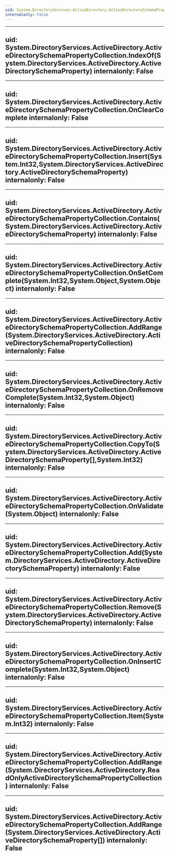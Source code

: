 ```yaml
---
uid: System.DirectoryServices.ActiveDirectory.ActiveDirectorySchemaPropertyCollection
internalonly: False
---
```


---
uid: System.DirectoryServices.ActiveDirectory.ActiveDirectorySchemaPropertyCollection.IndexOf(System.DirectoryServices.ActiveDirectory.ActiveDirectorySchemaProperty)
internalonly: False
---

---
uid: System.DirectoryServices.ActiveDirectory.ActiveDirectorySchemaPropertyCollection.OnClearComplete
internalonly: False
---

---
uid: System.DirectoryServices.ActiveDirectory.ActiveDirectorySchemaPropertyCollection.Insert(System.Int32,System.DirectoryServices.ActiveDirectory.ActiveDirectorySchemaProperty)
internalonly: False
---

---
uid: System.DirectoryServices.ActiveDirectory.ActiveDirectorySchemaPropertyCollection.Contains(System.DirectoryServices.ActiveDirectory.ActiveDirectorySchemaProperty)
internalonly: False
---

---
uid: System.DirectoryServices.ActiveDirectory.ActiveDirectorySchemaPropertyCollection.OnSetComplete(System.Int32,System.Object,System.Object)
internalonly: False
---

---
uid: System.DirectoryServices.ActiveDirectory.ActiveDirectorySchemaPropertyCollection.AddRange(System.DirectoryServices.ActiveDirectory.ActiveDirectorySchemaPropertyCollection)
internalonly: False
---

---
uid: System.DirectoryServices.ActiveDirectory.ActiveDirectorySchemaPropertyCollection.OnRemoveComplete(System.Int32,System.Object)
internalonly: False
---

---
uid: System.DirectoryServices.ActiveDirectory.ActiveDirectorySchemaPropertyCollection.CopyTo(System.DirectoryServices.ActiveDirectory.ActiveDirectorySchemaProperty[],System.Int32)
internalonly: False
---

---
uid: System.DirectoryServices.ActiveDirectory.ActiveDirectorySchemaPropertyCollection.OnValidate(System.Object)
internalonly: False
---

---
uid: System.DirectoryServices.ActiveDirectory.ActiveDirectorySchemaPropertyCollection.Add(System.DirectoryServices.ActiveDirectory.ActiveDirectorySchemaProperty)
internalonly: False
---

---
uid: System.DirectoryServices.ActiveDirectory.ActiveDirectorySchemaPropertyCollection.Remove(System.DirectoryServices.ActiveDirectory.ActiveDirectorySchemaProperty)
internalonly: False
---

---
uid: System.DirectoryServices.ActiveDirectory.ActiveDirectorySchemaPropertyCollection.OnInsertComplete(System.Int32,System.Object)
internalonly: False
---

---
uid: System.DirectoryServices.ActiveDirectory.ActiveDirectorySchemaPropertyCollection.Item(System.Int32)
internalonly: False
---

---
uid: System.DirectoryServices.ActiveDirectory.ActiveDirectorySchemaPropertyCollection.AddRange(System.DirectoryServices.ActiveDirectory.ReadOnlyActiveDirectorySchemaPropertyCollection)
internalonly: False
---

---
uid: System.DirectoryServices.ActiveDirectory.ActiveDirectorySchemaPropertyCollection.AddRange(System.DirectoryServices.ActiveDirectory.ActiveDirectorySchemaProperty[])
internalonly: False
---
